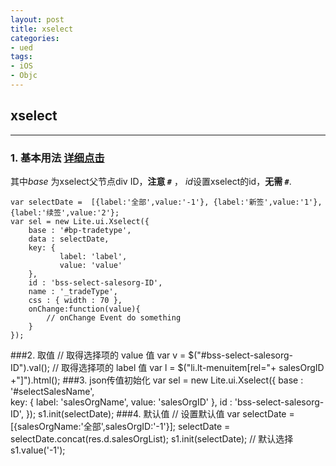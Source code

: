 ```yaml
---
layout: post
title: xselect
categories:
- ued
tags:
- iOS
- Objc
---
```


## xselect
***
### 1. 基本用法  [详细点击](http://setao.alibaba-inc.com/lib/lib/120.htm)
其中*base* 为xselect父节点div ID，__注意 `#`__ ， *id*设置xselect的id，__无需 `#`__.

	var selectDate =  [{label:'全部',value:'-1'},	{label:'新签',value:'1'},{label:'续签',value:'2'};
	var sel = new Lite.ui.Xselect({
		base : '#bp-tradetype',  
		data : selectDate,
		key: {
			   label: 'label',
			   value: 'value'
		},
		id : 'bss-select-salesorg-ID',
		name : '_tradeType',
		css : { width : 70 },
		onChange:function(value){
		 	// onChange Event do something
		}
	});
###2. 取值
	// 取得选择项的 value 值
	var v = $("#bss-select-salesorg-ID").val();
	// 取得选择项的 label 值
	var l = $("li.lt-menuitem[rel="+ salesOrgID +"]").html();
###3. json传值初始化
	var sel = new Lite.ui.Xselect({
		base : '#selectSalesName',  
		key: {
			   label: 'salesOrgName',
			   value: 'salesOrgID'
		},
		id : 'bss-select-salesorg-ID',
	});
	s1.init(selectDate);
###4. 默认值
	// 设置默认值
	var selectDate = [{salesOrgName:'全部',salesOrgID:'-1'}];
	selectDate = selectDate.concat(res.d.salesOrgList);
	s1.init(selectDate);
	// 默认选择
	s1.value('-1');





